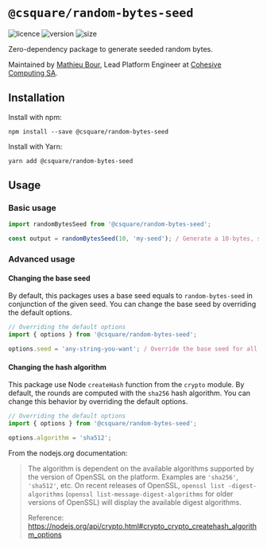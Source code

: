 # `@csquare/random-bytes-seed`

![licence](https://img.shields.io/github/license/csquare-ai/random-bytes-seed)
![version](https://img.shields.io/npm/v/@csquare/random-bytes-seed)
![size](https://img.shields.io/bundlephobia/min/@csquare/random-bytes-seed)

Zero-dependency package to generate seeded random bytes.

Maintained by [Mathieu Bour](https://github.com/mathieu-bour), Lead Platform Engineer at [Cohesive Computing SA](https://csquare.ai).

## Installation

Install with npm:

```shell
npm install --save @csquare/random-bytes-seed
```

Install with Yarn:

```shell
yarn add @csquare/random-bytes-seed
```

## Usage

### Basic usage

```typescript
import randomBytesSeed from '@csquare/random-bytes-seed';

const output = randomBytesSeed(10, 'my-seed'); / Generate a 10-bytes, stable buffer
```

### Advanced usage

#### Changing the base seed

By default, this packages uses a base seed equals to `random-bytes-seed` in conjunction of the given seed. You can
change the base seed by overriding the default options.

```typescript
// Overriding the default options
import { options } from '@csquare/random-bytes-seed';

options.seed = 'any-string-you-want'; / Override the base seed for all future calls
```

#### Changing the hash algorithm

This package use Node `createHash` function from the `crypto` module.
By default, the rounds are computed with the `sha256` hash algorithm.
You can change this behavior by overriding the default options.

```typescript
// Overriding the default options
import { options } from '@csquare/random-bytes-seed';

options.algorithm = 'sha512';
```

From the nodejs.org documentation:

> The algorithm is dependent on the available algorithms supported by the version of OpenSSL on the platform.
> Examples are `'sha256'`, `'sha512'`, etc.
> On recent releases of OpenSSL, `openssl list -digest-algorithms` (`openssl list-message-digest-algorithms` for older versions of OpenSSL) will display the available digest algorithms.
>
> Reference: https://nodejs.org/api/crypto.html#crypto_crypto_createhash_algorithm_options
